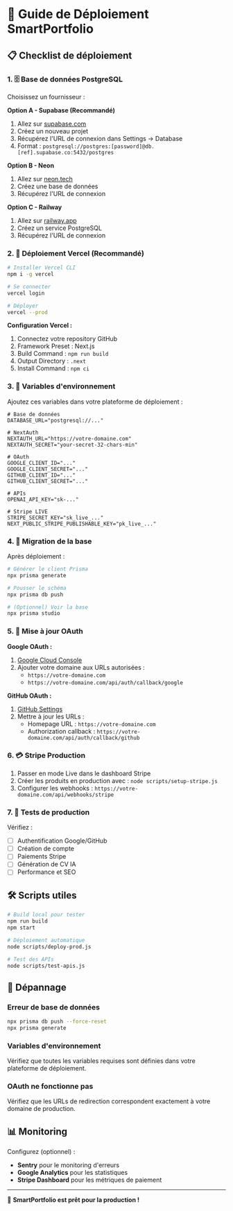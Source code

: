 # 🚀 Guide de Déploiement SmartPortfolio

## 📋 Checklist de déploiement

### 1. 🗄️ Base de données PostgreSQL

Choisissez un fournisseur :

**Option A - Supabase (Recommandé)**
1. Allez sur [supabase.com](https://supabase.com)
2. Créez un nouveau projet
3. Récupérez l'URL de connexion dans Settings → Database
4. Format : `postgresql://postgres:[password]@db.[ref].supabase.co:5432/postgres`

**Option B - Neon**
1. Allez sur [neon.tech](https://neon.tech)
2. Créez une base de données
3. Récupérez l'URL de connexion

**Option C - Railway**
1. Allez sur [railway.app](https://railway.app)
2. Créez un service PostgreSQL
3. Récupérez l'URL de connexion

### 2. 🚀 Déploiement Vercel (Recommandé)

```bash
# Installer Vercel CLI
npm i -g vercel

# Se connecter
vercel login

# Déployer
vercel --prod
```

**Configuration Vercel :**
1. Connectez votre repository GitHub
2. Framework Preset : Next.js
3. Build Command : `npm run build`
4. Output Directory : `.next`
5. Install Command : `npm ci`

### 3. 🔧 Variables d'environnement

Ajoutez ces variables dans votre plateforme de déploiement :

```env
# Base de données
DATABASE_URL="postgresql://..."

# NextAuth
NEXTAUTH_URL="https://votre-domaine.com"
NEXTAUTH_SECRET="your-secret-32-chars-min"

# OAuth
GOOGLE_CLIENT_ID="..."
GOOGLE_CLIENT_SECRET="..."
GITHUB_CLIENT_ID="..."
GITHUB_CLIENT_SECRET="..."

# APIs
OPENAI_API_KEY="sk-..."

# Stripe LIVE
STRIPE_SECRET_KEY="sk_live_..."
NEXT_PUBLIC_STRIPE_PUBLISHABLE_KEY="pk_live_..."
```

### 4. 🔄 Migration de la base

Après déploiement :

```bash
# Générer le client Prisma
npx prisma generate

# Pousser le schéma
npx prisma db push

# (Optionnel) Voir la base
npx prisma studio
```

### 5. 🔗 Mise à jour OAuth

**Google OAuth :**
1. [Google Cloud Console](https://console.cloud.google.com)
2. Ajouter votre domaine aux URLs autorisées :
   - `https://votre-domaine.com`
   - `https://votre-domaine.com/api/auth/callback/google`

**GitHub OAuth :**
1. [GitHub Settings](https://github.com/settings/developers)
2. Mettre à jour les URLs :
   - Homepage URL : `https://votre-domaine.com`
   - Authorization callback : `https://votre-domaine.com/api/auth/callback/github`

### 6. 💳 Stripe Production

1. Passer en mode Live dans le dashboard Stripe
2. Créer les produits en production avec : `node scripts/setup-stripe.js`
3. Configurer les webhooks : `https://votre-domaine.com/api/webhooks/stripe`

### 7. 🧪 Tests de production

Vérifiez :
- [ ] Authentification Google/GitHub
- [ ] Création de compte
- [ ] Paiements Stripe
- [ ] Génération de CV IA
- [ ] Performance et SEO

## 🛠️ Scripts utiles

```bash
# Build local pour tester
npm run build
npm start

# Déploiement automatique
node scripts/deploy-prod.js

# Test des APIs
node scripts/test-apis.js
```

## 🔧 Dépannage

### Erreur de base de données
```bash
npx prisma db push --force-reset
npx prisma generate
```

### Variables d'environnement
Vérifiez que toutes les variables requises sont définies dans votre plateforme de déploiement.

### OAuth ne fonctionne pas
Vérifiez que les URLs de redirection correspondent exactement à votre domaine de production.

## 📊 Monitoring

Configurez (optionnel) :
- **Sentry** pour le monitoring d'erreurs
- **Google Analytics** pour les statistiques
- **Stripe Dashboard** pour les métriques de paiement

---

🎉 **SmartPortfolio est prêt pour la production !**